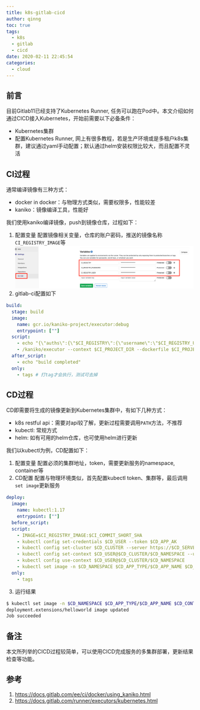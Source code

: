 ```yaml
---
title: k8s-gitlab-cicd
author: qinng
toc: true
tags:
  - k8s
  - gitlab
  - cicd
date: 2020-02-11 22:45:54
categories:
  - cloud
---
```

## 前言
目前Gitlab11已经支持了Kubernetes Runner, 任务可以跑在Pod中。本文介绍如何通过CICD接入Kubernetes，开始前需要以下必备条件：
- Kubernetes集群
- 配置Kubernetes Runner, 网上有很多教程，若是生产环境或是多租户k8s集群，建议通过yaml手动配置；默认通过helm安装权限比较大，而且配置不灵活

## CI过程
通常编译镜像有三种方式：
- docker in docker：与物理方式类似，需要权限多，性能较差
- kaniko：镜像编译工具，性能好

我们使用kaniko编译镜像，push到镜像仓库，过程如下：

1. 配置变量
   配置镜像相关变量，仓库的账户密码，推送的镜像名称`CI_REGISTRY_IMAGE`等
   ![gitlab-ci](/img/blogImg/gitlab-ci.png)
2. gitlab-ci配置如下
```yaml
build:
  stage: build
  image:
    name: gcr.io/kaniko-project/executor:debug
    entrypoint: [""]
  script:
    - echo "{\"auths\":{\"$CI_REGISTRY\":{\"username\":\"$CI_REGISTRY_USER\",\"password\":\"$CI_REGISTRY_PASSWORD\"}}}" > /kaniko/.docker/config.json
    - /kaniko/executor --context $CI_PROJECT_DIR --dockerfile $CI_PROJECT_DIR/Dockerfile --destination $CI_REGISTRY_IMAGE:$CI_COMMIT_TAG
  after_script:
    - echo "build completed"
  only:
    - tags # 打tag才会执行，测试可去掉
```

## CD过程
CD即需要将生成的镜像更新到Kubernetes集群中，有如下几种方式：
- k8s restful api：需要对api较了解，更新过程需要调用`PATH`方法，不推荐
- kubectl: 常规方式
- helm: 如有可用的helm仓库，也可使用helm进行更新
  
我们以kubectl为例，CD配置如下：
1. 配置变量
   配置必须的集群地址，token，需要更新服务的namespace, container等
2. CD配置
   配置与物理环境类似，首先配置kubectl token、集群等，最后调用`set image`更新服务
```yaml
deploy:
  image:
    name: kubectl:1.17
    entrypoint: [""]
  before_script:
  script:
    - IMAGE=$CI_REGISTRY_IMAGE:$CI_COMMIT_SHORT_SHA
    - kubectl config set-credentials $CD_USER --token $CD_APP_AK 
    - kubectl config set-cluster $CD_CLUSTER --server https://$CD_SERVER
    - kubectl config set-context $CD_USER@$CD_CLUSTER/$CD_NAMESPACE --user $CD_USER --cluster $CD_CLUSTER --namespace $CD_NAMESPACE
    - kubectl config use-context $CD_USER@$CD_CLUSTER/$CD_NAMESPACE
    - kubectl set image -n $CD_NAMESPACE $CD_APP_TYPE/$CD_APP_NAME $CD_CONTAINER=$IMAGE
  only:
    - tags
```
3. 运行结果
  ```bash
  $ kubectl set image -n $CD_NAMESPACE $CD_APP_TYPE/$CD_APP_NAME $CD_CONTAINER=$IMAGE
  deployment.extensions/helloworld image updated
  Job succeeded
  ```

## 备注
本文所列举的CICD过程较简单，可以使用CICD完成服务的多集群部署，更新结果检查等功能。

## 参考
1. https://docs.gitlab.com/ee/ci/docker/using_kaniko.html
2. https://docs.gitlab.com/runner/executors/kubernetes.html
